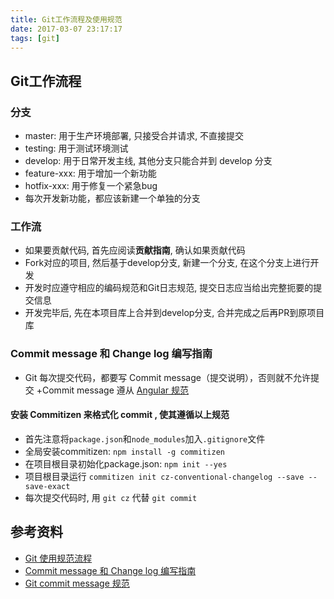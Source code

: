 ```yaml
---
title: Git工作流程及使用规范
date: 2017-03-07 23:17:17
tags: [git]
---
```


## Git工作流程

### 分支
+ master: 用于生产环境部署, 只接受合并请求, 不直接提交
+ testing: 用于测试环境测试
+ develop: 用于日常开发主线, 其他分支只能合并到 develop 分支
+ feature-xxx: 用于增加一个新功能
+ hotfix-xxx: 用于修复一个紧急bug
+ 每次开发新功能，都应该新建一个单独的分支

### 工作流

+ 如果要贡献代码, 首先应阅读**贡献指南**, 确认如果贡献代码
+ Fork对应的项目, 然后基于develop分支, 新建一个分支, 在这个分支上进行开发
+ 开发时应遵守相应的编码规范和Git日志规范, 提交日志应当给出完整扼要的提交信息
+ 开发完毕后, 先在本项目库上合并到develop分支, 合并完成之后再PR到原项目库

### Commit message 和 Change log 编写指南

+ Git 每次提交代码，都要写 Commit message（提交说明），否则就不允许提交
+Commit message 遵从 [Angular 规范](http://blog.cheenwe.cn/2016-04-18/git-commit-message/)

#### 安装 Commitizen 来格式化 commit , 使其遵循以上规范
+ 首先注意将`package.json`和`node_modules`加入`.gitignore`文件
+ 全局安装commitizen:  `npm install -g commitizen`
+ 在项目根目录初始化package.json:  `npm init --yes`
+ 项目根目录运行 `commitizen init cz-conventional-changelog --save --save-exact`
+ 每次提交代码时, 用 `git cz` 代替 `git commit`


## 参考资料
+ [Git 使用规范流程](http://www.ruanyifeng.com/blog/2015/08/git-use-process.html)
+ [Commit message 和 Change log 编写指南](http://www.ruanyifeng.com/blog/2016/01/commit_message_change_log.html)
+ [Git commit message 规范](http://blog.cheenwe.cn/2016-04-18/git-commit-message/)